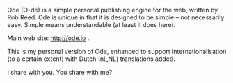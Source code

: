 Ode (O-de) is a simple personal publishing engine for the web, written
by Rob Reed. Ode is unique in that it is designed to be simple – not
necessarily easy. Simple means understandable (at least it does here).

Main web site: http://ode.io .

This is my personal version of Ode, enhanced to support
internationalisation (to a certain extent) with Dutch (nl_NL)
translations added.

I share with you. You share with me?
